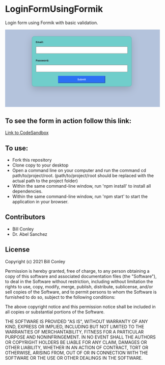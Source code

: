 # LoginFormUsingFormik
<p>Login form using Formik with basic validation. </p>
<img src="./loginform.png"/>
<h2>To see the form in action follow this link:</h2>
<a href="https://codesandbox.io/s/formiklogin-b0497?file=/src/App.js">Link to CodeSandbox</a>
<h2>To use:</h2>
<ul>
<li>Fork this repository</li>
<li>Clone copy to your desktop</li>
<li>Open a command line on your computer and run the command cd path/to/project/root. (path/to/project/root should be replaced with the actual path to the project folder)</li>
<li>Within the same command-line window, run 'npm install' to install all dependencies.</li>
<li>Within the same command-line window, run 'npm start' to start the application in your browser.</li>
  </ul>
<h2>Contributors</h2>
<ul>
  <li>Bill Conley</li>
  <li>Dr. Abel Sanchez</li>
 </ul>
<h2>License</h2>
<p>Copyright (c) 2021 Bill Conley</p>
<p>Permission is hereby granted, free of charge, to any person obtaining a copy
of this software and associated documentation files (the "Software"), to deal
in the Software without restriction, including without limitation the rights
to use, copy, modify, merge, publish, distribute, sublicense, and/or sell
copies of the Software, and to permit persons to whom the Software is
furnished to do so, subject to the following conditions:</p>

<p>
The above copyright notice and this permission notice shall be included in all
copies or substantial portions of the Software. </p>
  </p>
  <p>
THE SOFTWARE IS PROVIDED "AS IS", WITHOUT WARRANTY OF ANY KIND, EXPRESS OR
IMPLIED, INCLUDING BUT NOT LIMITED TO THE WARRANTIES OF MERCHANTABILITY,
FITNESS FOR A PARTICULAR PURPOSE AND NONINFRINGEMENT. IN NO EVENT SHALL THE
AUTHORS OR COPYRIGHT HOLDERS BE LIABLE FOR ANY CLAIM, DAMAGES OR OTHER
LIABILITY, WHETHER IN AN ACTION OF CONTRACT, TORT OR OTHERWISE, ARISING FROM,
OUT OF OR IN CONNECTION WITH THE SOFTWARE OR THE USE OR OTHER DEALINGS IN THE
SOFTWARE.  </p>

